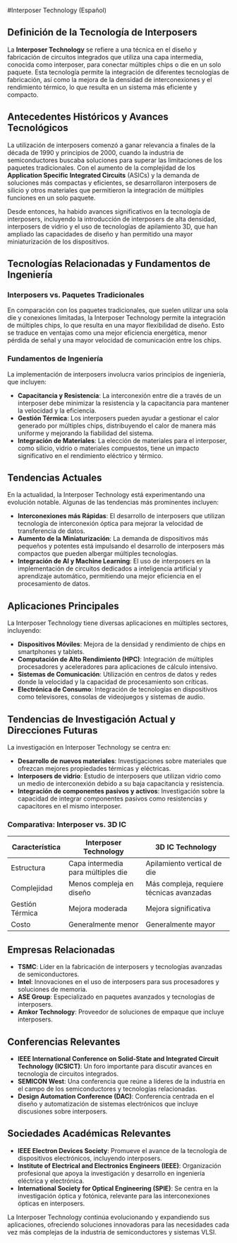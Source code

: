#Interposer Technology (Español)

## Definición de la Tecnología de Interposers

La **Interposer Technology** se refiere a una técnica en el diseño y fabricación de circuitos integrados que utiliza una capa intermedia, conocida como interposer, para conectar múltiples chips o die en un solo paquete. Esta tecnología permite la integración de diferentes tecnologías de fabricación, así como la mejora de la densidad de interconexiones y el rendimiento térmico, lo que resulta en un sistema más eficiente y compacto.

## Antecedentes Históricos y Avances Tecnológicos

La utilización de interposers comenzó a ganar relevancia a finales de la década de 1990 y principios de 2000, cuando la industria de semiconductores buscaba soluciones para superar las limitaciones de los paquetes tradicionales. Con el aumento de la complejidad de los **Application Specific Integrated Circuits** (ASICs) y la demanda de soluciones más compactas y eficientes, se desarrollaron interposers de silicio y otros materiales que permitieron la integración de múltiples funciones en un solo paquete.

Desde entonces, ha habido avances significativos en la tecnología de interposers, incluyendo la introducción de interposers de alta densidad, interposers de vidrio y el uso de tecnologías de apilamiento 3D, que han ampliado las capacidades de diseño y han permitido una mayor miniaturización de los dispositivos.

## Tecnologías Relacionadas y Fundamentos de Ingeniería

### Interposers vs. Paquetes Tradicionales

En comparación con los paquetes tradicionales, que suelen utilizar una sola die y conexiones limitadas, la Interposer Technology permite la integración de múltiples chips, lo que resulta en una mayor flexibilidad de diseño. Esto se traduce en ventajas como una mejor eficiencia energética, menor pérdida de señal y una mayor velocidad de comunicación entre los chips.

### Fundamentos de Ingeniería

La implementación de interposers involucra varios principios de ingeniería, que incluyen:

- **Capacitancia y Resistencia**: La interconexión entre die a través de un interposer debe minimizar la resistencia y la capacitancia para mantener la velocidad y la eficiencia.
- **Gestión Térmica**: Los interposers pueden ayudar a gestionar el calor generado por múltiples chips, distribuyendo el calor de manera más uniforme y mejorando la fiabilidad del sistema.
- **Integración de Materiales**: La elección de materiales para el interposer, como silicio, vidrio o materiales compuestos, tiene un impacto significativo en el rendimiento eléctrico y térmico.

## Tendencias Actuales

En la actualidad, la Interposer Technology está experimentando una evolución notable. Algunas de las tendencias más prominentes incluyen:

- **Interconexiones más Rápidas**: El desarrollo de interposers que utilizan tecnología de interconexión óptica para mejorar la velocidad de transferencia de datos.
- **Aumento de la Miniaturización**: La demanda de dispositivos más pequeños y potentes está impulsando el desarrollo de interposers más compactos que pueden albergar múltiples tecnologías.
- **Integración de AI y Machine Learning**: El uso de interposers en la implementación de circuitos dedicados a inteligencia artificial y aprendizaje automático, permitiendo una mejor eficiencia en el procesamiento de datos.

## Aplicaciones Principales

La Interposer Technology tiene diversas aplicaciones en múltiples sectores, incluyendo:

- **Dispositivos Móviles**: Mejora de la densidad y rendimiento de chips en smartphones y tablets.
- **Computación de Alto Rendimiento (HPC)**: Integración de múltiples procesadores y aceleradores para aplicaciones de cálculo intensivo.
- **Sistemas de Comunicación**: Utilización en centros de datos y redes donde la velocidad y la capacidad de procesamiento son críticas.
- **Electrónica de Consumo**: Integración de tecnologías en dispositivos como televisores, consolas de videojuegos y sistemas de audio.

## Tendencias de Investigación Actual y Direcciones Futuras

La investigación en Interposer Technology se centra en:

- **Desarrollo de nuevos materiales**: Investigaciones sobre materiales que ofrezcan mejores propiedades térmicas y eléctricas.
- **Interposers de vidrio**: Estudio de interposers que utilizan vidrio como un medio de interconexión debido a su baja capacitancia y resistencia.
- **Integración de componentes pasivos y activos**: Investigación sobre la capacidad de integrar componentes pasivos como resistencias y capacitores en el mismo interposer.

### Comparativa: Interposer vs. 3D IC

| Característica       | Interposer Technology                | 3D IC Technology                           |
|---------------------|-------------------------------------|------------------------------------------|
| Estructura          | Capa intermedia para múltiples die  | Apilamiento vertical de die              |
| Complejidad         | Menos compleja en diseño            | Más compleja, requiere técnicas avanzadas|
| Gestión Térmica     | Mejora moderada                     | Mejora significativa                      |
| Costo               | Generalmente menor                   | Generalmente mayor                        |

## Empresas Relacionadas

- **TSMC**: Líder en la fabricación de interposers y tecnologías avanzadas de semiconductores.
- **Intel**: Innovaciones en el uso de interposers para sus procesadores y soluciones de memoria.
- **ASE Group**: Especializado en paquetes avanzados y tecnologías de interposers.
- **Amkor Technology**: Proveedor de soluciones de empaque que incluye interposers.

## Conferencias Relevantes

- **IEEE International Conference on Solid-State and Integrated Circuit Technology (ICSICT)**: Un foro importante para discutir avances en tecnología de circuitos integrados.
- **SEMICON West**: Una conferencia que reúne a líderes de la industria en el campo de los semiconductores y tecnologías relacionadas.
- **Design Automation Conference (DAC)**: Conferencia centrada en el diseño y automatización de sistemas electrónicos que incluye discusiones sobre interposers.

## Sociedades Académicas Relevantes

- **IEEE Electron Devices Society**: Promueve el avance de la tecnología de dispositivos electrónicos, incluyendo interposers.
- **Institute of Electrical and Electronics Engineers (IEEE)**: Organización profesional que apoya la investigación y desarrollo en ingeniería eléctrica y electrónica.
- **International Society for Optical Engineering (SPIE)**: Se centra en la investigación óptica y fotónica, relevante para las interconexiones ópticas en interposers.

La Interposer Technology continúa evolucionando y expandiendo sus aplicaciones, ofreciendo soluciones innovadoras para las necesidades cada vez más complejas de la industria de semiconductores y sistemas VLSI.